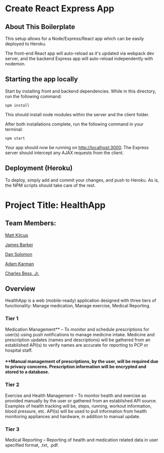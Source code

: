 # Create React Express App

## About This Boilerplate

This setup allows for a Node/Express/React app which can be easily deployed to Heroku.

The front-end React app will auto-reload as it's updated via webpack dev server, and the backend Express app will auto-reload independently with nodemon.

## Starting the app locally

Start by installing front and backend dependencies. While in this directory, run the following command:

```
npm install
```

This should install node modules within the server and the client folder.

After both installations complete, run the following command in your terminal:

```
npm start
```

Your app should now be running on <http://localhost:3000>. The Express server should intercept any AJAX requests from the client.

## Deployment (Heroku)

To deploy, simply add and commit your changes, and push to Heroku. As is, the NPM scripts should take care of the rest.



# Project Title: HealthApp

## Team Members:


[Matt Kilcup](https://www.linkedin.com/in/matt-kilcup-515697168/) <p>
[James Barker](https://www.linkedin.com/in/james-barker-78961295/) <p>
[Dan Solomon](https://www.linkedin.com/in/danrsolomon/)<p>
[Adam Karman](https://www.linkedin.com/in/adam-karman-1bb026171/) <p>
[Charles Bess, Jr.](https://www.linkedin.com/in/charles-bess-a97b055/)


## Overview

HealthApp is a web (mobile-ready) application designed with three tiers of functionality: Manage medication, Manage exercise, Medical Reporting.


### Tier 1

Medication Management** – To monitor and schedule prescriptions for user(s) using push notifications to manage medicine intake. Medicine and prescription updates (names and descriptions) will be gathered from an established API(s) to verify names are accurate for reporting to PCP or hospital staff.

#### **Manual management of prescriptions, by the user, will be required due to privacy concerns. Prescription information will be encrypted and stored to a database.


### Tier 2

Exercise and Health Management – To monitor health and exercise as provided manually by the user or gathered from an established API source. Examples of health tracking will be, steps, running, workout information, blood pressure, etc. API(s) will be used to pull information from health monitoring appliances and hardware, in addition to manual update.

### Tier 3

Medical Reporting – Reporting of health and medication related data in user specified format, .txt, .pdf. 